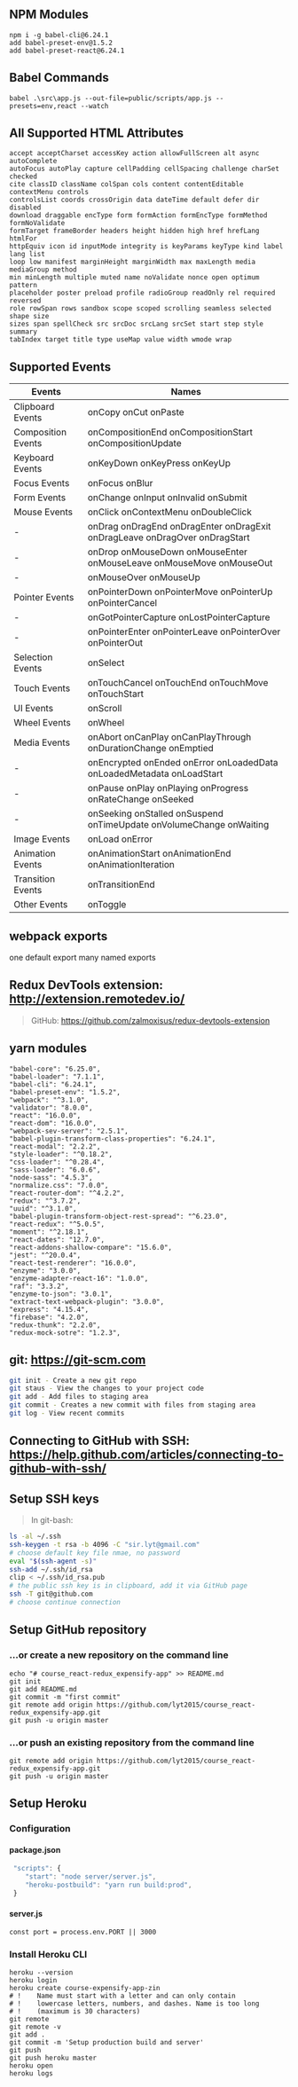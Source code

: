 ## NPM Modules

```terminla
npm i -g babel-cli@6.24.1
add babel-preset-env@1.5.2
add babel-preset-react@6.24.1
```

## Babel Commands

```terminal
babel .\src\app.js --out-file=public/scripts/app.js --presets=env,react --watch
```

## All Supported HTML Attributes

```
accept acceptCharset accessKey action allowFullScreen alt async autoComplete
autoFocus autoPlay capture cellPadding cellSpacing challenge charSet checked
cite classID className colSpan cols content contentEditable contextMenu controls
controlsList coords crossOrigin data dateTime default defer dir disabled
download draggable encType form formAction formEncType formMethod formNoValidate
formTarget frameBorder headers height hidden high href hrefLang htmlFor
httpEquiv icon id inputMode integrity is keyParams keyType kind label lang list
loop low manifest marginHeight marginWidth max maxLength media mediaGroup method
min minLength multiple muted name noValidate nonce open optimum pattern
placeholder poster preload profile radioGroup readOnly rel required reversed
role rowSpan rows sandbox scope scoped scrolling seamless selected shape size
sizes span spellCheck src srcDoc srcLang srcSet start step style summary
tabIndex target title type useMap value width wmode wrap
```

## Supported Events

| Events             | Names                                                                      |
| ------------------ | -------------------------------------------------------------------------- |
| Clipboard Events   | onCopy onCut onPaste                                                       |
| Composition Events | onCompositionEnd onCompositionStart onCompositionUpdate                    |
| Keyboard Events    | onKeyDown onKeyPress onKeyUp                                               |
| Focus Events       | onFocus onBlur                                                             |
| Form Events        | onChange onInput onInvalid onSubmit                                        |
| Mouse Events       | onClick onContextMenu onDoubleClick                                        |
| -                  | onDrag onDragEnd onDragEnter onDragExit onDragLeave onDragOver onDragStart |
| -                  | onDrop onMouseDown onMouseEnter onMouseLeave onMouseMove onMouseOut        |
| -                  | onMouseOver onMouseUp                                                      |
| Pointer Events     | onPointerDown onPointerMove onPointerUp onPointerCancel                    |
| -                  | onGotPointerCapture onLostPointerCapture                                   |
| -                  | onPointerEnter onPointerLeave onPointerOver onPointerOut                   |
| Selection Events   | onSelect                                                                   |
| Touch Events       | onTouchCancel onTouchEnd onTouchMove onTouchStart                          |
| UI Events          | onScroll                                                                   |
| Wheel Events       | onWheel                                                                    |
| Media Events       | onAbort onCanPlay onCanPlayThrough onDurationChange onEmptied              |
| -                  | onEncrypted onEnded onError onLoadedData onLoadedMetadata onLoadStart      |
| -                  | onPause onPlay onPlaying onProgress onRateChange onSeeked                  |
| -                  | onSeeking onStalled onSuspend onTimeUpdate onVolumeChange onWaiting        |
| Image Events       | onLoad onError                                                             |
| Animation Events   | onAnimationStart onAnimationEnd onAnimationIteration                       |
| Transition Events  | onTransitionEnd                                                            |
| Other Events       | onToggle                                                                   |

## webpack exports

one default export
many named exports

## Redux DevTools extension: http://extension.remotedev.io/
> GitHub: https://github.com/zalmoxisus/redux-devtools-extension

## yarn modules

```
"babel-core": "6.25.0",
"babel-loader": "7.1.1",
"babel-cli": "6.24.1",
"babel-preset-env": "1.5.2",
"webpack": "^3.1.0",
"validator": "8.0.0",
"react": "16.0.0",
"react-dom": "16.0.0",
"webpack-sev-server": "2.5.1",
"babel-plugin-transform-class-properties": "6.24.1",
"react-modal": "2.2.2",
"style-loader": "^0.18.2",
"css-loader": "^0.28.4",
"sass-loader": "6.0.6",
"node-sass": "4.5.3",
"normalize.css": "7.0.0",
"react-router-dom": "^4.2.2",
"redux": "^3.7.2",
"uuid": "^3.1.0",
"babel-plugin-transform-object-rest-spread": "^6.23.0",
"react-redux": "^5.0.5",
"moment": "^2.18.1",
"react-dates": "12.7.0",
"react-addons-shallow-compare": "15.6.0",
"jest": "^20.0.4",
"react-test-renderer": "16.0.0",
"enzyme": "3.0.0",
"enzyme-adapter-react-16": "1.0.0",
"raf": "3.3.2",
"enzyme-to-json": "3.0.1",
"extract-text-webpack-plugin": "3.0.0",
"express": "4.15.4",
"firebase": "4.2.0",
"redux-thunk": "2.2.0",
"redux-mock-sotre": "1.2.3",
```

## git: https://git-scm.com
```bash
git init - Create a new git repo
git staus - View the changes to your project code
git add - Add files to staging area
git commit - Creates a new commit with files from staging area
git log - View recent commits
```

## Connecting to GitHub with SSH: https://help.github.com/articles/connecting-to-github-with-ssh/

## Setup SSH keys
> In git-bash:
```bash
ls -al ~/.ssh
ssh-keygen -t rsa -b 4096 -C "sir.lyt@gmail.com"
# choose default key file nmae, no password
eval "$(ssh-agent -s)"
ssh-add ~/.ssh/id_rsa
clip < ~/.ssh/id_rsa.pub
# the public ssh key is in clipboard, add it via GitHub page
ssh -T git@github.com
# choose continue connection
```

## Setup GitHub repository

### …or create a new repository on the command line
```
echo "# course_react-redux_expensify-app" >> README.md
git init
git add README.md
git commit -m "first commit"
git remote add origin https://github.com/lyt2015/course_react-redux_expensify-app.git
git push -u origin master
```

### …or push an existing repository from the command line
```
git remote add origin https://github.com/lyt2015/course_react-redux_expensify-app.git
git push -u origin master
```

## Setup Heroku
### Configuration
#### package.json
```js
 "scripts": {
    "start": "node server/server.js",
    "heroku-postbuild": "yarn run build:prod",
 }
```
#### server.js
`const port = process.env.PORT || 3000`

### Install Heroku CLI
```shell
heroku --version
heroku login
heroku create course-expensify-app-zin
# !    Name must start with a letter and can only contain
# !    lowercase letters, numbers, and dashes. Name is too long
# !    (maximum is 30 characters)
git remote
git remote -v
git add .
git commit -m 'Setup production build and server'
git push
git push heroku master
heroku open
heroku logs
```
